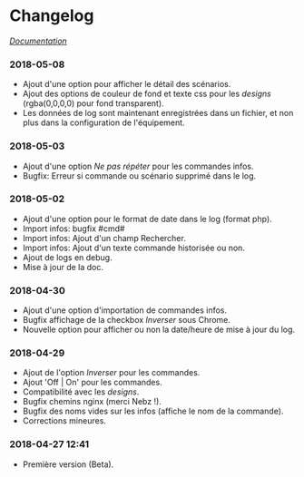 
# Changelog

*[Documentation](index.md)*

### 2018-05-08

  - Ajout d'une option pour afficher le détail des scénarios.
  - Ajout des options de couleur de fond et texte css pour les *designs* (rgba(0,0,0,0) pour fond transparent).
  - Les données de log sont maintenant enregistrées dans un fichier, et non plus dans la configuration de l'équipement.

### 2018-05-03

  - Ajout d'une option *Ne pas répéter* pour les commandes infos.
  - Bugfix: Erreur si commande ou scénario supprimé dans le log.

### 2018-05-02

  - Ajout d'une option pour le format de date dans le log (format php).
  - Import infos: bugfix #cmd#
  - Import infos: Ajout d'un champ Rechercher.
  - Import infos: Ajout d'un texte commande historisée ou non.
  - Ajout de logs en debug.
  - Mise à jour de la doc.

### 2018-04-30

- Ajout d'une option d'importation de commandes infos.
- Bugfix affichage de la checkbox *Inverser* sous Chrome.
- Nouvelle option pour afficher ou non la date/heure de mise à jour du log.

### 2018-04-29

- Ajout de l'option *Inverser* pour les commandes.
- Ajout 'Off | On' pour les commandes.
- Compatibilité avec les *designs*.
- Bugfix chemins nginx (merci Nebz !).
- Bugfix des noms vides sur les infos (affiche le nom de la commande).
- Corrections mineures.

### 2018-04-27 12:41

- Première version (Beta).
